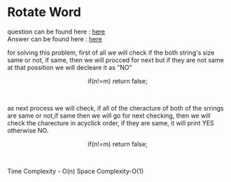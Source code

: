 # Rotate Word

question can be found here : <a href="https://github.com/chaltidutta/DSC-NSEC-Algorithms/blob/master/2.%20String/rotate_word/rotate_word.md"> here </a> <br>
Answer can be found here : <a href="https://github.com/chaltidutta/DSC-NSEC-Algorithms/blob/master/2.%20String/rotate_word/Rotate_Word_chalti.cpp">here </a><br>

for solving this problem, first of all we will check if the both string's size same or not, if same, then we will procced for next but if they are not same at that possition we will decleare it as "NO"
<p align="center">
if(n!=m)
    return false;
</p> <br>

as next process we will check, if all of the cheracture of both of the srrings are same or not,if same then we will go for next checking,  then we will check the charecture in acyclick order, if they are same, it will print YES otherwise NO.

<p align="center">
if(n!=m)
    return false;
</p> <br>

Time Complexity - O(n) 
Space Complexity-O(1)